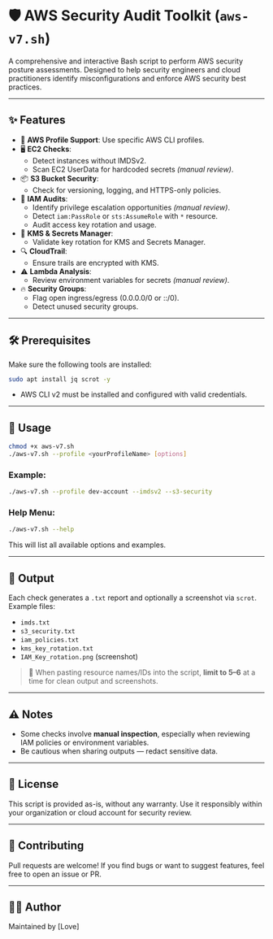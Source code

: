 # 🛡️ AWS Security Audit Toolkit (`aws-v7.sh`)

A comprehensive and interactive Bash script to perform AWS security posture assessments. Designed to help security engineers and cloud practitioners identify misconfigurations and enforce AWS security best practices.

---

## ✨ Features

- 🔐 **AWS Profile Support**: Use specific AWS CLI profiles.
- 🖥️ **EC2 Checks**:
  - Detect instances without IMDSv2.
  - Scan EC2 UserData for hardcoded secrets *(manual review)*.
- 📦 **S3 Bucket Security**:
  - Check for versioning, logging, and HTTPS-only policies.
- 👤 **IAM Audits**:
  - Identify privilege escalation opportunities *(manual review)*.
  - Detect `iam:PassRole` or `sts:AssumeRole` with `*` resource.
  - Audit access key rotation and usage.
- 🔑 **KMS & Secrets Manager**:
  - Validate key rotation for KMS and Secrets Manager.
- 🔍 **CloudTrail**:
  - Ensure trails are encrypted with KMS.
- ⚠️ **Lambda Analysis**:
  - Review environment variables for secrets *(manual review)*.
- 🔥 **Security Groups**:
  - Flag open ingress/egress (0.0.0.0/0 or ::/0).
  - Detect unused security groups.

---

## 🛠 Prerequisites

Make sure the following tools are installed:

```bash
sudo apt install jq scrot -y
```

- AWS CLI v2 must be installed and configured with valid credentials.

---

## 🚀 Usage

```bash
chmod +x aws-v7.sh
./aws-v7.sh --profile <yourProfileName> [options]
```

### Example:

```bash
./aws-v7.sh --profile dev-account --imdsv2 --s3-security
```

### Help Menu:

```bash
./aws-v7.sh --help
```

This will list all available options and examples.

---

## 📝 Output

Each check generates a `.txt` report and optionally a screenshot via `scrot`. Example files:

- `imds.txt`
- `s3_security.txt`
- `iam_policies.txt`
- `kms_key_rotation.txt`
- `IAM_Key_rotation.png` (screenshot)

> 🔸 When pasting resource names/IDs into the script, **limit to 5–6** at a time for clean output and screenshots.

---

## ⚠️ Notes

- Some checks involve **manual inspection**, especially when reviewing IAM policies or environment variables.
- Be cautious when sharing outputs — redact sensitive data.

---

## 📜 License

This script is provided as-is, without any warranty. Use it responsibly within your organization or cloud account for security review.

---

## 🙌 Contributing

Pull requests are welcome! If you find bugs or want to suggest features, feel free to open an issue or PR.

---

## 👨‍💻 Author

Maintained by [Love]
